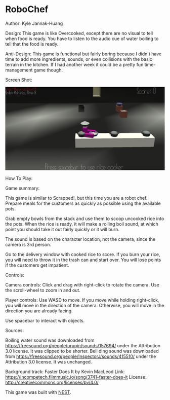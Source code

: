 # RoboChef

Author: Kyle Jannak-Huang

Design: This game is like Overcooked, except there are no visual to tell when food is ready. You have to listen to the audio cue of water boiling to tell that the food is ready.

Anti-Design: This game is functional but fairly boring because I didn't have time to add more ingredients, sounds, or even collisions with the basic terrain in the kitchen. If I had another week it could be a pretty fun time-management game though.

Screen Shot:

![Screen Shot](screenshot.png)

How To Play:

Game summary:

This game is similar to Scrapped!, but this time you are a robot chef. Prepare meals for the customers as quickly as possible using the available pots.

Grab empty bowls from the stack and use them to scoop uncooked rice into the pots. When the rice is ready, it will make a rolling boil sound, at which point you should take it out fairly quickly or it will burn.

The sound is based on the character location, not the camera, since the camera is 3rd person.

Go to the delivery window with cooked rice to score. If you burn your rice, you will need to throw it in the trash can and start over. You will lose points if the customers get impatient.

Controls:

Camera controls:
Click and drag with right-click to rotate the camera. Use the scroll-wheel to zoom in and out.

Player controls:
Use WASD to move. If you move while holding right-click, you will move in the direction of the camera. Otherwise, you will move in the direction you are already facing.

Use spacebar to interact with objects.


Sources: 

Boiling water sound was downloaded from https://freesound.org/people/urupin/sounds/157694/ under the Attribution 3.0 license. It was clipped to be shorter.
Bell ding sound was downloaded from https://freesound.org/people/InspectorJ/sounds/415510/ under the Attribution 3.0 license. It was unchanged.

Background track:
Faster Does It by Kevin MacLeod
Link: https://incompetech.filmmusic.io/song/3741-faster-does-it
License: http://creativecommons.org/licenses/by/4.0/

This game was built with [NEST](NEST.md).

